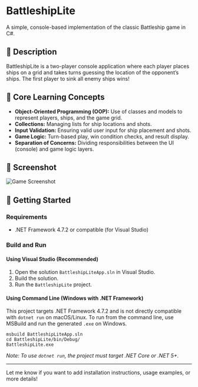 # BattleshipLite

A simple, console-based implementation of the classic Battleship game in C#.

## 📝 Description

BattleshipLite is a two-player console application where each player places ships on a grid and takes turns guessing the location of the opponent’s ships. The first player to sink all enemy ships wins!

## 🎯 Core Learning Concepts

- **Object-Oriented Programming (OOP):** Use of classes and models to represent players, ships, and the game grid.
- **Collections:** Managing lists for ship locations and shots.
- **Input Validation:** Ensuring valid user input for ship placement and shots.
- **Game Logic:** Turn-based play, win condition checks, and result display.
- **Separation of Concerns:** Dividing responsibilities between the UI (console) and game logic layers.

## 📸 Screenshot

![Game Screenshot](screenshot.jpg)


## 🚀 Getting Started

### Requirements
- .NET Framework 4.7.2 or compatible (for Visual Studio)

### Build and Run

#### Using Visual Studio (Recommended)
1. Open the solution `BattleshipLiteApp.sln` in Visual Studio.
2. Build the solution.
3. Run the `BattleshipLite` project.

#### Using Command Line (Windows with .NET Framework)
This project targets .NET Framework 4.7.2 and is not directly compatible with `dotnet run` on macOS/Linux. To run from the command line, use MSBuild and run the generated `.exe` on Windows.

```
msbuild BattleshipLiteApp.sln
cd BattleshipLite/bin/Debug/
BattleshipLite.exe
```

*Note: To use `dotnet run`, the project must target .NET Core or .NET 5+.*

---

Let me know if you want to add installation instructions, usage examples, or more details!